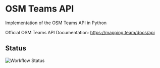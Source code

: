 OSM Teams API
===

Implementation of the OSM Teams API in Python

Official OSM Teams API Documentation: https://mapping.team/docs/api


## Status
![Workflow Status](https://github.com/youthmappers/osm-teams-api/actions/workflows/run_youthmappers.yml/badge.svg)
